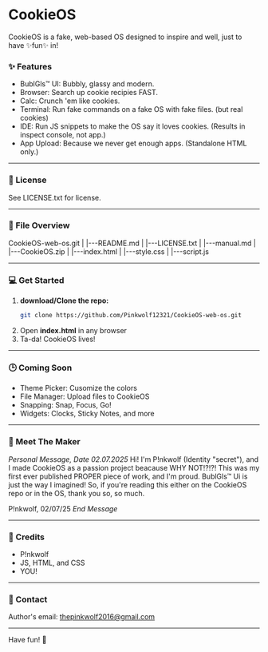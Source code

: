 # CookieOS

CookieOS is a fake, web-based OS designed to inspire and well, just to have ✨fun✨ in!

### ✨ Features
- BublGls™ UI: Bubbly, glassy and modern.
- Browser: Search up cookie recipies FAST.
- Calc: Crunch 'em like cookies.
- Terminal: Run fake commands on a fake OS with fake files. (but real cookies)
- IDE: Run JS snippets to make the OS say it loves cookies. (Results in inspect console, not app.)
- App Upload: Because we never get enough apps. (Standalone HTML only.)

---

### 📜 License
See LICENSE.txt for license.

---

### 📁 File Overview
CookieOS-web-os.git
|
|---README.md
|
|---LICENSE.txt
|
|---manual.md
|
|---CookieOS.zip
      |
      |---index.html
      |
      |---style.css
      |
      |---script.js

---

### 💻 Get Started
1. **download/Clone the repo:**
   ```bash
   git clone https://github.com/Pinkwolf12321/CookieOS-web-os.git
   ```
2. Open **index.html** in any browser
3. Ta-da! CookieOS lives!

---

### 🕒 Coming Soon
- Theme Picker: Cusomize the colors
- File Manager: Upload files to CookieOS
- Snapping: Snap, Focus, Go!
- Widgets: Clocks, Sticky Notes, and more

---

### 👋 Meet The Maker
*Personal Message, Date 02.07.2025*
Hi! I'm P!nkwolf (Identity "secret"), and I made CookieOS as a passion project beacause WHY NOT!?!?! This was my first ever published PROPER piece of work, and I'm proud. BublGls™ Ui is just the way I imagined! So, if you're reading this either on the CookieOS repo or in the OS, thank you so, so much.

P!nkwolf,
02/07/25
*End Message*

---

### 🙌 Credits
- P!nkwolf
- JS, HTML, and CSS
- YOU!

---

### 💬 Contact
Author's email: thepinkwolf2016@gmail.com

---

Have fun! 🍪
